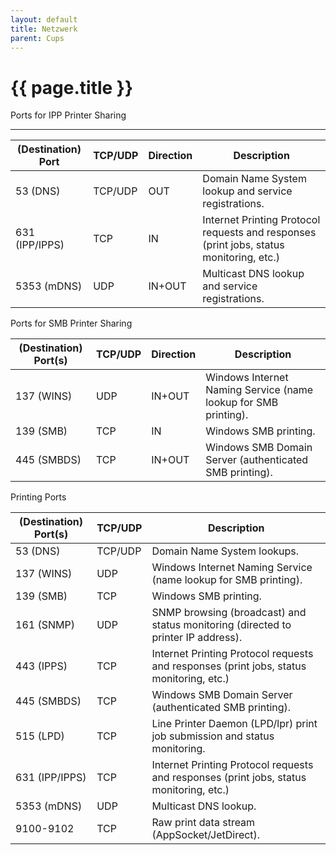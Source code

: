 ```yaml
---
layout: default
title: Netzwerk
parent: Cups
---
```


# {{ page.title }}

Ports for IPP Printer Sharing

______________________________________________________________________

| (Destination) Port | TCP/UDP | Direction | Description                                                                             |
| ------------------ | ------- | --------- | --------------------------------------------------------------------------------------- |
| 53 (DNS)           | TCP/UDP | OUT       | Domain Name System lookup and service registrations.                                    |
| 631 (IPP/IPPS)     | TCP     | IN        | Internet Printing Protocol requests and responses (print jobs, status monitoring, etc.) |
| 5353 (mDNS)        | UDP     | IN+OUT    | Multicast DNS lookup and service registrations.                                         |

Ports for SMB Printer Sharing

| (Destination) Port(s) | TCP/UDP | Direction | Description                                                     |
| --------------------- | ------- | --------- | --------------------------------------------------------------- |
| 137 (WINS)            | UDP     | IN+OUT    | Windows Internet Naming Service (name lookup for SMB printing). |
| 139 (SMB)             | TCP     | IN        | Windows SMB printing.                                           |
| 445 (SMBDS)           | TCP     | IN+OUT    | Windows SMB Domain Server (authenticated SMB printing).         |

Printing Ports

| (Destination) Port(s) | TCP/UDP | Description                                                                             |
| --------------------- | ------- | --------------------------------------------------------------------------------------- |
| 53 (DNS)              | TCP/UDP | Domain Name System lookups.                                                             |
| 137 (WINS)            | UDP     | Windows Internet Naming Service (name lookup for SMB printing).                         |
| 139 (SMB)             | TCP     | Windows SMB printing.                                                                   |
| 161 (SNMP)            | UDP     | SNMP browsing (broadcast) and status monitoring (directed to printer IP address).       |
| 443 (IPPS)            | TCP     | Internet Printing Protocol requests and responses (print jobs, status monitoring, etc.) |
| 445 (SMBDS)           | TCP     | Windows SMB Domain Server (authenticated SMB printing).                                 |
| 515 (LPD)             | TCP     | Line Printer Daemon (LPD/lpr) print job submission and status monitoring.               |
| 631 (IPP/IPPS)        | TCP     | Internet Printing Protocol requests and responses (print jobs, status monitoring, etc.) |
| 5353 (mDNS)           | UDP     | Multicast DNS lookup.                                                                   |
| 9100-9102             | TCP     | Raw print data stream (AppSocket/JetDirect).                                            |
